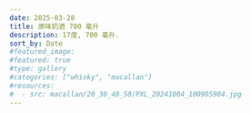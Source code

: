 ```yaml
---
date: 2025-03-28
title: 原味奶酒 700 毫升
description: 17度, 700 毫升.
sort_by: Date
#featured_image: 
#featured: true
#type: gallery
#categories: ["whisky", "macallan"]
#resources:
#  - src: macallan/20_30_40_50/PXL_20241004_100905984.jpg
---
```

